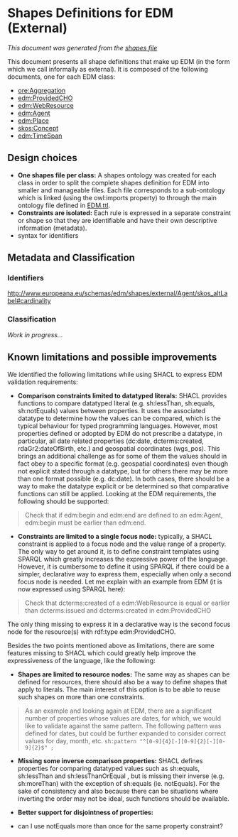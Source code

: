 # Shapes Definitions for EDM (External)
*This document was generated from the [shapes file](../../src/main/resources/etc/edm/shapes/external/EDM.ttl)*

This document presents all shape definitions that make up EDM (in the form 
which we call informally as external). It  is composed of the following 
documents, one for each EDM class:
- [ore:Aggregation](Aggregation.md)
- [edm:ProvidedCHO](ProvidedCHO.md)
- [edm:WebResource](WebResource.md)
- [edm:Agent](Agent.md)
- [edm:Place](Place.md)
- [skos:Concept](Concept.md)
- [edm:TimeSpan](TimeSpan.md)

## Design choices

- **One shapes file per class:** A shapes ontology was created for each class
in order to split the complete shapes definition for EDM into smaller and 
manageable files. Each file corresponds to a sub-ontology which is linked 
(using the owl:imports property) to through the main ontology file defined in 
[EDM.ttl]().
- **Constraints are isolated:** Each rule is expressed in a separate constraint
or shape so that they are identifiable and have their own descriptive 
information (metadata).
- syntax for identifiers

## Metadata and Classification

### Identifiers

http://www.europeana.eu/schemas/edm/shapes/external/Agent/skos_altLabel#cardinality

### Classification

*Work in progress...*

## Known limitations and possible improvements

We identified the following limitations while using SHACL to express EDM
validation requirements:

- **Comparison constraints limited to datatyped literals:** SHACL provides
functions to compare datatyped literal (e.g. sh:lessThan, sh:equals, sh:notEquals) values between properties. It uses the associated datatype to determine how the 
values can be compared, which is the typical behaviour for typed programming 
languages. However, most properties defined or adopted by EDM do not prescribe a
datatype, in particular, all date related properties (dc:date, dcterms:created, 
rdaGr2:dateOfBirth, etc.) and geospatial coordinates (wgs_pos). This brings an 
additional challenge as for some of them the values should in fact obey to a 
specific format (e.g. geospatial coordinates) even though not explicit stated 
through a datatype, but for others there may be more than one format possible 
(e.g. dc:date). In both cases, there should be a way to make the datatype 
explicit or be determined so that comparative functions can still be applied. 
Looking at the EDM requirements, the following should be supported:
> Check that if edm:begin and edm:end are defined to an edm:Agent, edm:begin 
must be earlier than edm:end.


- **Constraints are limited to a single focus node:** typically, a SHACL 
constraint is applied to a focus node and the value range of a property. 
The only way to get around it, is to define constraint templates using SPARQL 
which greatly increases the expressive power of the language. However,
it is cumbersome to define it using SPARQL if there could be a simpler, declarative
way to express them, especially when only a second focus node is needed. Let me
explain with an example from EDM (it is now expressed using SPARQL here):
> Check that dcterms:created of a edm:WebResource is equal or earlier than dcterms:issued and dcterms:created in edm:ProvidedCHO

The only thing missing to express it in a declarative way is the second focus
node for the resource(s) with rdf:type edm:ProvidedCHO.


Besides the two points mentioned above as limitations, there are some features
missing to SHACL which could greatly help improve the expressiveness of the 
language, like the following:

- **Shapes are limited to resource nodes:** The same way as shapes can be 
defined for resources, there should also be a way to define shapes that apply to
literals. The main interest of this option is to be able to reuse such shapes on 
more than one constraints.

> As an example and looking again at EDM, there are a 
> significant number of properties whose values are dates, for which, we would 
> like to validate against the same pattern. The 
> following pattern was defined for dates, but could be further expanded to 
> consider correct values for day, month, etc.
> ```sh:pattern "^[0-9]{4}[-][0-9]{2}[-][0-9]{2}$" ;```

- **Missing some inverse comparison properties:** SHACL defines properties for 
comparing datatyped values such as sh:equals, sh:lessThan and sh:lessThanOrEqual
, but is missing their inverse (e.g. sh:moreThan) with the exception of sh:equals
(ie. notEquals). For the sake of consistency and also because there can be 
situations where inverting the order may not be ideal, such functions should be
available.

- **Better support for disjointness of properties:** 

- can I use notEquals more than once for the same property constraint?


